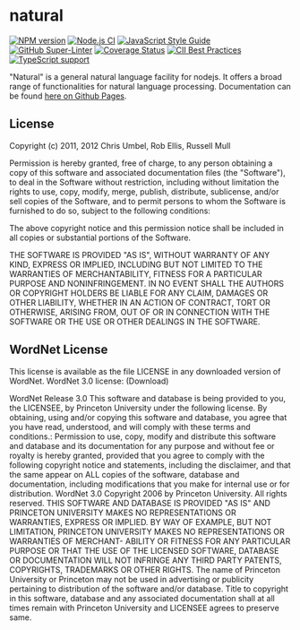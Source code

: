 # natural

[![NPM version](https://img.shields.io/npm/v/natural.svg)](https://www.npmjs.com/package/natural)
[![Node.js CI](https://github.com/NaturalNode/natural/workflows/Node.js%20CI/badge.svg)](https://github.com/marketplace/actions/setup-node-js-environment)
[![JavaScript Style Guide](https://img.shields.io/badge/code_style-standard-brightgreen.svg)](https://standardjs.com)
[![GitHub Super-Linter](https://github.com/NaturalNode/natural/workflows/Lint%20Code%20Base/badge.svg)](https://github.com/marketplace/actions/super-linter)
[![Coverage Status](https://coveralls.io/repos/github/NaturalNode/natural/badge.svg?branch=master)](https://coveralls.io/github/NaturalNode/natural?branch=master)
[![CII Best Practices](https://bestpractices.coreinfrastructure.org/projects/4651/badge)](https://bestpractices.coreinfrastructure.org/projects/4651)
[![TypeScript support](https://img.shields.io/badge/TypeScript-007ACC?style=for-the-badge&logo=typescript&logoColor=white)](https://www.typescriptlang.org/)

"Natural" is a general natural language facility for nodejs. It offers a broad range of functionalities for natural language processing. Documentation can be found [here on Github Pages](http://naturalnode.github.io/natural/).


## License

Copyright (c) 2011, 2012 Chris Umbel, Rob Ellis, Russell Mull

Permission is hereby granted, free of charge, to any person obtaining a copy
of this software and associated documentation files (the "Software"), to deal
in the Software without restriction, including without limitation the rights
to use, copy, modify, merge, publish, distribute, sublicense, and/or sell
copies of the Software, and to permit persons to whom the Software is
furnished to do so, subject to the following conditions:

The above copyright notice and this permission notice shall be included in
all copies or substantial portions of the Software.

THE SOFTWARE IS PROVIDED "AS IS", WITHOUT WARRANTY OF ANY KIND, EXPRESS OR
IMPLIED, INCLUDING BUT NOT LIMITED TO THE WARRANTIES OF MERCHANTABILITY,
FITNESS FOR A PARTICULAR PURPOSE AND NONINFRINGEMENT. IN NO EVENT SHALL THE
AUTHORS OR COPYRIGHT HOLDERS BE LIABLE FOR ANY CLAIM, DAMAGES OR OTHER
LIABILITY, WHETHER IN AN ACTION OF CONTRACT, TORT OR OTHERWISE, ARISING FROM,
OUT OF OR IN CONNECTION WITH THE SOFTWARE OR THE USE OR OTHER DEALINGS IN
THE SOFTWARE.

## WordNet License

This license is available as the file LICENSE in any downloaded version of WordNet.
WordNet 3.0 license: (Download)

WordNet Release 3.0 This software and database is being provided to you, the
LICENSEE, by Princeton University under the following license. By obtaining,
using and/or copying this software and database, you agree that you have read,
understood, and will comply with these terms and conditions.: Permission to use,
copy, modify and distribute this software and database and its documentation for
any purpose and without fee or royalty is hereby granted, provided that you
agree to comply with the following copyright notice and statements, including
the disclaimer, and that the same appear on ALL copies of the software, database
and documentation, including modifications that you make for internal use or for
distribution. WordNet 3.0 Copyright 2006 by Princeton University. All rights
reserved. THIS SOFTWARE AND DATABASE IS PROVIDED "AS IS" AND PRINCETON
UNIVERSITY MAKES NO REPRESENTATIONS OR WARRANTIES, EXPRESS OR IMPLIED. BY WAY OF
EXAMPLE, BUT NOT LIMITATION, PRINCETON UNIVERSITY MAKES NO REPRESENTATIONS OR
WARRANTIES OF MERCHANT- ABILITY OR FITNESS FOR ANY PARTICULAR PURPOSE OR THAT
THE USE OF THE LICENSED SOFTWARE, DATABASE OR DOCUMENTATION WILL NOT INFRINGE
ANY THIRD PARTY PATENTS, COPYRIGHTS, TRADEMARKS OR OTHER RIGHTS. The name of
Princeton University or Princeton may not be used in advertising or publicity
pertaining to distribution of the software and/or database. Title to copyright
in this software, database and any associated documentation shall at all times
remain with Princeton University and LICENSEE agrees to preserve same.
